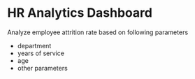 # HR Analytics Dashboard

Analyze employee attrition rate based on following parameters
  - department
  - years of service
  - age
  - other parameters
